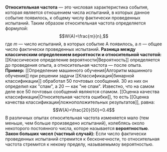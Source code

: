 **Относительная частота** — это числовая характеристика события, которая является отношением числа испытаний, в которых данное событие появилось, к общему числу фактически проведенных испытаний.
Таким образом относительная частота определяется формулой:
$$W(A)=\frac{m}{n},$$
где $m$ — число испытаний, в которых событие A появилось, а $n$ — общее число фактически проведенных испытаний.
**Разница между классическим определением вероятности и относительной частотой:** [[Классическое определение вероятности|Вероятность]] определяется до проведения опыта, а относительная частота — после опыта.
**Пример:** [[Определение машинного обучения|Алгоритм машинного обучения]] при решении задачи [[Классификация|бинарной классификации]] обработал 50 почтовых сообщений. 30 из них он определил как "спам", а 20 — как "не спам". Известно, что на самом деле все 50 почтовых сообщений являются спамом. [[Оценка качества классификации|Относительная частота ошибки]], то есть [[Оценка качества классификации|ложноположительных результатов]], равна:
$$W(A)=\frac{20}{50}=0.4$$
В различных опытах относительная частота изменяется мало (тем меньше, чем больше произведено испытаний), колеблясь около некоторого постоянного числа, которе называется **вероятностью**.
**Закон больших чисел (частный случай):** Если число фактически проведенных испытаний стремится к бесконечности, то относительная частота стремится к некому пределу, называемымоу вероятностью.